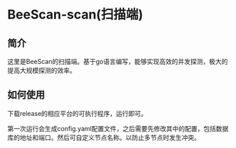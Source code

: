 # BeeScan-scan(扫描端)

## 简介

这里是BeeScan的扫描端。基于go语言编写，能够实现高效的并发探测，极大的提高大规模探测的效率。

## 如何使用

下载release的相应平台的可执行程序，运行即可。

第一次运行会生成config.yaml配置文件，之后需要先修改其中的配置，包括数据库的地址和端口。然后可自定义节点名称。以防止多节点时发生冲突。